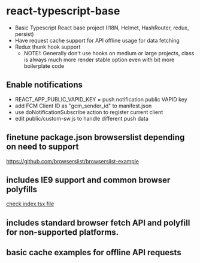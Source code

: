 # react-typescript-base

 - Basic Typescript React base project (I18N, Helmet, HashRouter, redux, persist)
 - Have request cache support for API offline usage for data fetching
 - Redux thunk hook support
   - NOTE!: Generally don't use hooks on medium or large projects, class is always much more render stable option even with bit more boilerplate code

## Enable notifications

- REACT_APP_PUBLIC_VAPID_KEY = push notification public VAPID key
- add FCM Client ID as "gcm_sender_id" to manifest.json
- use doNotificationSubscribe action to register current client
- edit public/custom-sw.js to handle different push data

## finetune package.json browserslist depending on need to support

https://github.com/browserslist/browserslist-example

## includes IE9 support and common browser polyfills

[check index.tsx file](./src/index.tsx#1)

## includes standard browser fetch API and polyfill for non-supported platforms.

## basic cache examples for offline API requests